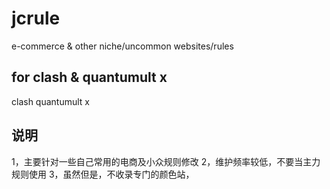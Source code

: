 # jcrule
e-commerce &amp; other niche/uncommon websites/rules
## for clash & quantumult x
clash
quantumult x

## 说明
1，主要针对一些自己常用的电商及小众规则修改
2，维护频率较低，不要当主力规则使用
3，虽然但是，不收录专门的颜色站，
